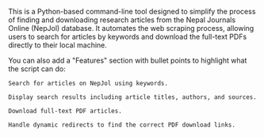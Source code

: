This is a Python-based command-line tool designed to simplify the process of finding and downloading research articles from the Nepal Journals Online (NepJol) database. It automates the web scraping process, allowing users to search for articles by keywords and download the full-text PDFs directly to their local machine.

You can also add a "Features" section with bullet points to highlight what the script can do:

    Search for articles on NepJol using keywords.

    Display search results including article titles, authors, and sources.

    Download full-text PDF articles.

    Handle dynamic redirects to find the correct PDF download links.
